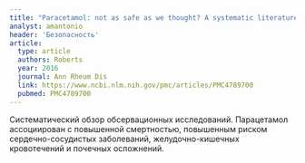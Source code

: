 ```yaml
---
title: "Paracetamol: not as safe as we thought? A systematic literature review of observational studies"
analyst: amantonio
header: 'Безопасность'
article:
  type: article
  authors: Roberts
  year: 2016
  journal: Ann Rheum Dis
  link: https://www.ncbi.nlm.nih.gov/pmc/articles/PMC4789700
  pubmed: PMC4789700
---
```


Систематический обзор обсервационных исследований. Парацетамол ассоциирован с повышенной смертностью, повышенным риском сердечно-сосудистых заболеваний, желудочно-кишечных кровотечений и почечных осложнений.
